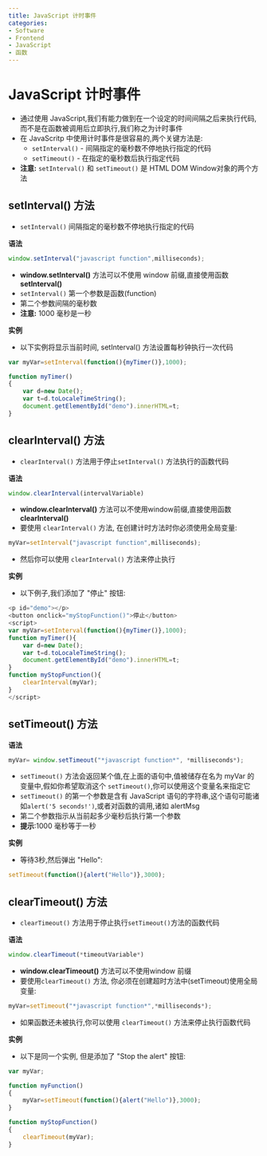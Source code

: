 ```yaml
---
title: JavaScript 计时事件
categories:
- Software
- Frontend
- JavaScript
- 函数
---
```

# JavaScript 计时事件

- 通过使用 JavaScript,我们有能力做到在一个设定的时间间隔之后来执行代码,而不是在函数被调用后立即执行,我们称之为计时事件
- 在 JavaScritp 中使用计时事件是很容易的,两个关键方法是:
    - `setInterval()` - 间隔指定的毫秒数不停地执行指定的代码
    - `setTimeout()` - 在指定的毫秒数后执行指定代码
- **注意:** `setInterval()` 和 `setTimeout()` 是 HTML DOM Window对象的两个方法

## setInterval() 方法

- `setInterval()` 间隔指定的毫秒数不停地执行指定的代码

**语法**

```js
window.setInterval("javascript function",milliseconds);
```

- **window.setInterval()** 方法可以不使用 window 前缀,直接使用函数 **setInterval()**
- `setInterval()` 第一个参数是函数(function)
- 第二个参数间隔的毫秒数
- **注意:** 1000 毫秒是一秒

**实例**

- 以下实例将显示当前时间, setInterval() 方法设置每秒钟执行一次代码

```js
var myVar=setInterval(function(){myTimer()},1000);

function myTimer()
{
    var d=new Date();
    var t=d.toLocaleTimeString();
    document.getElementById("demo").innerHTML=t;
}
```

## clearInterval() 方法

- `clearInterval()` 方法用于停止`setInterval()` 方法执行的函数代码

**语法**

```js
window.clearInterval(intervalVariable)
```

- **window.clearInterval()** 方法可以不使用window前缀,直接使用函数**clearInterval()**
- 要使用 `clearInterval()` 方法, 在创建计时方法时你必须使用全局变量:

```js
myVar=setInterval("javascript function",milliseconds);
```

- 然后你可以使用 `clearInterval()` 方法来停止执行

**实例**

- 以下例子,我们添加了 "停止" 按钮:

```js
<p id="demo"></p>
<button onclick="myStopFunction()">停止</button>
<script>
var myVar=setInterval(function(){myTimer()},1000);
function myTimer(){
    var d=new Date();
    var t=d.toLocaleTimeString();
    document.getElementById("demo").innerHTML=t;
}
function myStopFunction(){
    clearInterval(myVar);
}
</script>
```

## setTimeout() 方法

**语法**

```js
myVar= window.setTimeout("*javascript function*", *milliseconds*);
```

- `setTimeout()` 方法会返回某个值,在上面的语句中,值被储存在名为 myVar 的变量中,假如你希望取消这个 `setTimeout()`,你可以使用这个变量名来指定它
- `setTimeout()` 的第一个参数是含有 JavaScript 语句的字符串,这个语句可能诸如`alert('5 seconds!')`,或者对函数的调用,诸如 alertMsg
- 第二个参数指示从当前起多少毫秒后执行第一个参数
- **提示**:1000 毫秒等于一秒

**实例**

- 等待3秒,然后弹出 "Hello":

```js
setTimeout(function(){alert("Hello")},3000);
```

## clearTimeout() 方法

- `clearTimeout()` 方法用于停止执行`setTimeout()`方法的函数代码

**语法**

```js
window.clearTimeout(*timeoutVariable*)
```

- **window.clearTimeout()** 方法可以不使用window 前缀
- 要使用`clearTimeout()` 方法, 你必须在创建超时方法中(setTimeout)使用全局变量:

```js
myVar=setTimeout("*javascript function*",*milliseconds*);
```

- 如果函数还未被执行,你可以使用 `clearTimeout()` 方法来停止执行函数代码

**实例**

- 以下是同一个实例, 但是添加了 "Stop the alert" 按钮:

```js
var myVar;

function myFunction()
{
    myVar=setTimeout(function(){alert("Hello")},3000);
}

function myStopFunction()
{
    clearTimeout(myVar);
}
```